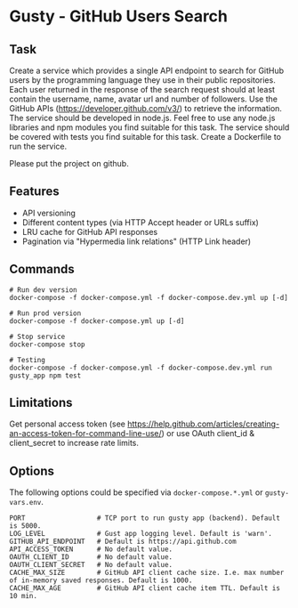 # Gusty - GitHub Users Search

## Task
Create a service which provides a single API endpoint to search for GitHub users by the programming language they use in their public repositories. Each user returned in the response of the search request should at least contain the username, name, avatar url and number of followers.
Use the GitHub APIs (https://developer.github.com/v3/) to retrieve the information.
The service should be developed in node.js. Feel free to use any node.js libraries and npm modules you find suitable for this task.
The service should be covered with tests you find suitable for this task.
Create a Dockerfile to run the service.

Please put the project on github.

## Features
- API versioning
- Different content types (via HTTP Accept header or URLs suffix)
- LRU cache for GitHub API responses
- Pagination via "Hypermedia link relations" (HTTP Link header)

## Commands
```
# Run dev version
docker-compose -f docker-compose.yml -f docker-compose.dev.yml up [-d]

# Run prod version
docker-compose -f docker-compose.yml up [-d]

# Stop service
docker-compose stop

# Testing
docker-compose -f docker-compose.yml -f docker-compose.dev.yml run gusty_app npm test
```

## Limitations
Get personal access token (see https://help.github.com/articles/creating-an-access-token-for-command-line-use/)
or use OAuth client_id & client_secret to increase rate limits.

## Options
The following options could be specified via `docker-compose.*.yml` or `gusty-vars.env`.
```
PORT                  # TCP port to run gusty app (backend). Default is 5000.
LOG_LEVEL             # Gust app logging level. Default is 'warn'.
GITHUB_API_ENDPOINT   # Default is https://api.github.com
API_ACCESS_TOKEN      # No default value.
OAUTH_CLIENT_ID       # No default value.
OAUTH_CLIENT_SECRET   # No default value.
CACHE_MAX_SIZE        # GitHub API client cache size. I.e. max number of in-memory saved responses. Default is 1000.
CACHE_MAX_AGE         # GitHub API client cache item TTL. Default is 10 min.
```
